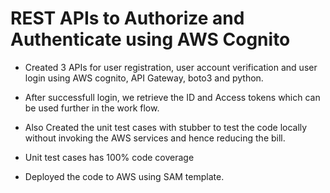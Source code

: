 # REST APIs to Authorize and Authenticate using AWS Cognito

- Created 3 APIs for user registration, user account verification and user login using AWS cognito, API Gateway, boto3 and python.

- After successfull login, we retrieve the ID and Access tokens which can be used further in the work flow.

- Also Created the unit test cases with stubber to test the code locally without invoking the AWS services and hence reducing the bill.

- Unit test cases has 100% code coverage

- Deployed the code to AWS using SAM template.
